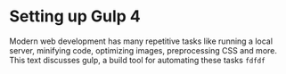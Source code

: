 # Setting up Gulp 4
Modern web development has many repetitive tasks like running a local server, minifying code, optimizing images, preprocessing CSS and more. This text discusses gulp, a build tool for automating these tasks
<code>fdfdf</code>
